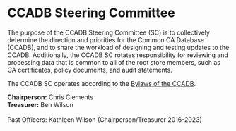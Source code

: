 # CCADB Steering Committee #

The purpose of the CCADB Steering Committee (SC) is to collectively determine the direction and priorities for the Common CA Database (CCADB), and to share the workload of designing and testing updates to the CCADB. Additionally, the CCADB SC rotates responsibility for reviewing and processing data that is common to all of the root store members, such as CA certificates, policy documents, and audit statements.

The CCADB SC operates according to the [Bylaws of the CCADB](Bylaws).

**Chairperson:** Chris Clements
<br>
**Treasurer:** Ben Wilson
<br><br>
Past Officers: Kathleen Wilson (Chairperson/Treasurer 2016-2023)

